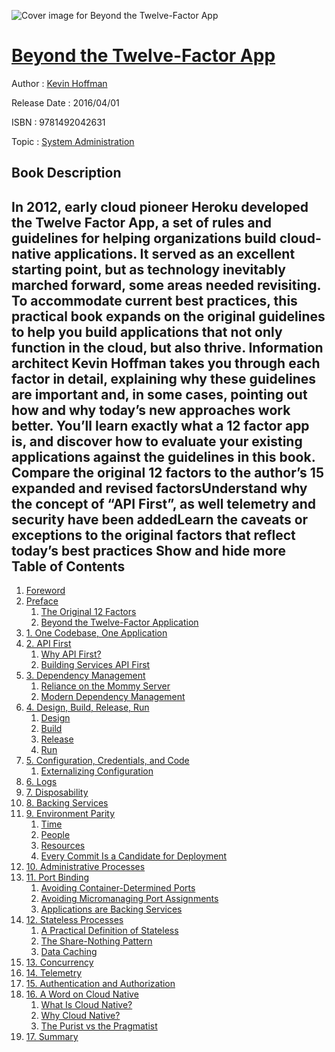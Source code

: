 ![Cover image for Beyond the Twelve-Factor App](https://imgdetail.ebookreading.net/cover/cover/system_admin/EB9781492042631.jpg)

[Beyond the Twelve-Factor App](https://ebookreading.net/view/book/Beyond+the+Twelve-Factor+App-EB9781492042631_1.html "Beyond the Twelve-Factor App")
====================================================================================================================

Author : [Kevin Hoffman](https://ebookreading.net/search/author/Kevin+Hoffman)

Release Date : 2016/04/01

ISBN : 9781492042631

Topic : [System Administration](https://ebookreading.net/search/category/system-administration)

Book Description
-----------------

 In 2012, early cloud pioneer Heroku developed the Twelve Factor App, a set of rules and guidelines for helping organizations build cloud-native applications. It served as an excellent starting point, but as technology inevitably marched forward, some areas needed revisiting. To accommodate current best practices, this practical book expands on the original guidelines to help you build applications that not only function in the cloud, but also thrive.
Information architect Kevin Hoffman takes you through each factor in detail, explaining why these guidelines are important and, in some cases, pointing out how and why today’s new approaches work better. You’ll learn exactly what a 12 factor app is, and discover how to evaluate your existing applications against the guidelines in this book.
Compare the original 12 factors to the author’s 15 expanded and revised factorsUnderstand why the concept of “API First”, as well telemetry and security have been addedLearn the caveats or exceptions to the original factors that reflect today’s best practices        Show and hide more                
Table of Contents
-----------------

1. [Foreword](https://ebookreading.net/view/book/Beyond+the+Twelve-Factor+App-EB9781492042631_5.html#idm139821585022304)
1. [Preface](https://ebookreading.net/view/book/Beyond+the+Twelve-Factor+App-EB9781492042631_6.html#idm139821585010256)
    1. [The Original 12 Factors](https://ebookreading.net/view/book/Beyond+the+Twelve-Factor+App-EB9781492042631_6.html#idm139821585019984)
    1. [Beyond the Twelve-Factor Application](https://ebookreading.net/view/book/Beyond+the+Twelve-Factor+App-EB9781492042631_6.html#idm139821585013984)
1. [1. One Codebase, One Application](https://ebookreading.net/view/book/Beyond+the+Twelve-Factor+App-EB9781492042631_7.html#idm139821584968224)
1. [2. API First](https://ebookreading.net/view/book/Beyond+the+Twelve-Factor+App-EB9781492042631_8.html#idm139821584967600)
    1. [Why API First?](https://ebookreading.net/view/book/Beyond+the+Twelve-Factor+App-EB9781492042631_8.html#idm139821584946544)
    1. [Building Services API First](https://ebookreading.net/view/book/Beyond+the+Twelve-Factor+App-EB9781492042631_8.html#idm139821584955104)
1. [3. Dependency Management](https://ebookreading.net/view/book/Beyond+the+Twelve-Factor+App-EB9781492042631_9.html#dependency_manageme)
    1. [Reliance on the Mommy Server](https://ebookreading.net/view/book/Beyond+the+Twelve-Factor+App-EB9781492042631_9.html#idm139821584931280)
    1. [Modern Dependency Management](https://ebookreading.net/view/book/Beyond+the+Twelve-Factor+App-EB9781492042631_9.html#idm139821584916704)
1. [4. Design, Build, Release, Run](https://ebookreading.net/view/book/Beyond+the+Twelve-Factor+App-EB9781492042631_10.html#idm139821584908064)
    1. [Design](https://ebookreading.net/view/book/Beyond+the+Twelve-Factor+App-EB9781492042631_10.html#idm139821584891840)
    1. [Build](https://ebookreading.net/view/book/Beyond+the+Twelve-Factor+App-EB9781492042631_10.html#idm139821584883952)
    1. [Release](https://ebookreading.net/view/book/Beyond+the+Twelve-Factor+App-EB9781492042631_10.html#idm139821584882496)
    1. [Run](https://ebookreading.net/view/book/Beyond+the+Twelve-Factor+App-EB9781492042631_10.html#idm139821584894208)
1. [5. Configuration, Credentials, and Code](https://ebookreading.net/view/book/Beyond+the+Twelve-Factor+App-EB9781492042631_11.html#idm139821584907760)
    1. [Externalizing Configuration](https://ebookreading.net/view/book/Beyond+the+Twelve-Factor+App-EB9781492042631_11.html#idm139821584812624)
1. [6. Logs](https://ebookreading.net/view/book/Beyond+the+Twelve-Factor+App-EB9781492042631_12.html#idm139821584875040)
1. [7. Disposability](https://ebookreading.net/view/book/Beyond+the+Twelve-Factor+App-EB9781492042631_13.html#idm139821584808688)
1. [8. Backing Services](https://ebookreading.net/view/book/Beyond+the+Twelve-Factor+App-EB9781492042631_14.html#idm139821584786704)
1. [9. Environment Parity](https://ebookreading.net/view/book/Beyond+the+Twelve-Factor+App-EB9781492042631_15.html#idm139821584786240)
    1. [Time](https://ebookreading.net/view/book/Beyond+the+Twelve-Factor+App-EB9781492042631_15.html#idm139821584752480)
    1. [People](https://ebookreading.net/view/book/Beyond+the+Twelve-Factor+App-EB9781492042631_15.html#idm139821584752224)
    1. [Resources](https://ebookreading.net/view/book/Beyond+the+Twelve-Factor+App-EB9781492042631_15.html#idm139821584737152)
    1. [Every Commit Is a Candidate for Deployment](https://ebookreading.net/view/book/Beyond+the+Twelve-Factor+App-EB9781492042631_15.html#idm139821584732640)
1. [10. Administrative Processes](https://ebookreading.net/view/book/Beyond+the+Twelve-Factor+App-EB9781492042631_16.html#idm139821584757744)
1. [11. Port Binding](https://ebookreading.net/view/book/Beyond+the+Twelve-Factor+App-EB9781492042631_17.html#idm139821584725008)
    1. [Avoiding Container-Determined Ports](https://ebookreading.net/view/book/Beyond+the+Twelve-Factor+App-EB9781492042631_17.html#idm139821584701664)
    1. [Avoiding Micromanaging Port Assignments](https://ebookreading.net/view/book/Beyond+the+Twelve-Factor+App-EB9781492042631_17.html#idm139821584692656)
    1. [Applications are Backing Services](https://ebookreading.net/view/book/Beyond+the+Twelve-Factor+App-EB9781492042631_17.html#idm139821584685520)
1. [12. Stateless Processes](https://ebookreading.net/view/book/Beyond+the+Twelve-Factor+App-EB9781492042631_18.html#idm139821584689376)
    1. [A Practical Definition of Stateless](https://ebookreading.net/view/book/Beyond+the+Twelve-Factor+App-EB9781492042631_18.html#idm139821584680432)
    1. [The Share-Nothing Pattern](https://ebookreading.net/view/book/Beyond+the+Twelve-Factor+App-EB9781492042631_18.html#idm139821584674272)
    1. [Data Caching](https://ebookreading.net/view/book/Beyond+the+Twelve-Factor+App-EB9781492042631_18.html#idm139821584665904)
1. [13. Concurrency](https://ebookreading.net/view/book/Beyond+the+Twelve-Factor+App-EB9781492042631_19.html#idm139821584667984)
1. [14. Telemetry](https://ebookreading.net/view/book/Beyond+the+Twelve-Factor+App-EB9781492042631_20.html#ch_telemetry)
1. [15. Authentication and Authorization](https://ebookreading.net/view/book/Beyond+the+Twelve-Factor+App-EB9781492042631_21.html#idm139821584657072)
1. [16. A Word on Cloud Native](https://ebookreading.net/view/book/Beyond+the+Twelve-Factor+App-EB9781492042631_22.html#idm139821584634032)
    1. [What Is Cloud Native?](https://ebookreading.net/view/book/Beyond+the+Twelve-Factor+App-EB9781492042631_22.html#idm139821584625904)
    1. [Why Cloud Native?](https://ebookreading.net/view/book/Beyond+the+Twelve-Factor+App-EB9781492042631_22.html#idm139821584615120)
    1. [The Purist vs the Pragmatist](https://ebookreading.net/view/book/Beyond+the+Twelve-Factor+App-EB9781492042631_22.html#idm139821584630928)
1. [17. Summary](https://ebookreading.net/view/book/Beyond+the+Twelve-Factor+App-EB9781492042631_23.html#idm139821584598080)
